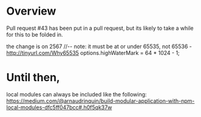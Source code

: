 # Overview
Pull request #43 has been put in a pull request,
but its likely to take a while for this to be folded in.

the change is on 2567
//-- note: it must be at or under 65535, not 65536 - http://tinyurl.com/Why65535
options.highWaterMark = 64 * 1024 - 1;    

# Until then, 
local modules can always be included like the following:
https://medium.com/@arnaudrinquin/build-modular-application-with-npm-local-modules-dfc5ff047bcc#.h0f5qk37w
